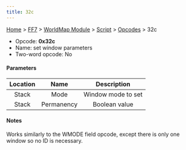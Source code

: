 ```yaml
---
title: 32c
---
```


[Home](../../../../Main_Page.md) > [FF7](../../../../FF7.md) > [WorldMap Module](../../../WorldMap_Module.md) > [Script](../../Script.md) > [Opcodes](../Opcodes.md) > 32c

-   Opcode: **0x32c**
-   Name: set window parameters
-   Two-word opcode: No

#### Parameters

| Location |    Name    |    Description     |
|:--------:|:----------:|:------------------:|
|  Stack   |    Mode    | Window mode to set |
|  Stack   | Permanency |   Boolean value    |

#### Notes

Works similarly to the WMODE field opcode, except there is only one window so no ID is necessary.
